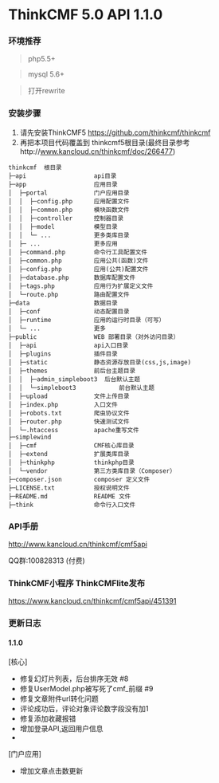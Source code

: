 ThinkCMF 5.0 API 1.1.0
===============
### 环境推荐
> php5.5+

> mysql 5.6+

> 打开rewrite

### 安装步骤

1. 请先安装ThinkCMF5 https://github.com/thinkcmf/thinkcmf
2. 再把本项目代码覆盖到 thinkcmf5根目录(最终目录参考http://www.kancloud.cn/thinkcmf/doc/266477)
```
thinkcmf  根目录
├─api                   api目录
├─app                   应用目录
│  ├─portal             门户应用目录
│  │  ├─config.php      应用配置文件
│  │  ├─common.php      模块函数文件
│  │  ├─controller      控制器目录
│  │  ├─model           模型目录
│  │  └─ ...            更多类库目录
│  ├─ ...               更多应用
│  ├─command.php        命令行工具配置文件
│  ├─common.php         应用公共(函数)文件
│  ├─config.php         应用(公共)配置文件
│  ├─database.php       数据库配置文件
│  ├─tags.php           应用行为扩展定义文件
│  └─route.php          路由配置文件
├─data                  数据目录
│  ├─conf               动态配置目录
│  ├─runtime            应用的运行时目录（可写）
│  └─ ...               更多
├─public                WEB 部署目录（对外访问目录）
│  ├─api                api入口目录
│  ├─plugins            插件目录
│  ├─static             静态资源存放目录(css,js,image)
│  ├─themes             前后台主题目录
│  │  ├─admin_simpleboot3  后台默认主题
│  │  └─simpleboot3            前台默认主题
│  ├─upload             文件上传目录
│  ├─index.php          入口文件
│  ├─robots.txt         爬虫协议文件
│  ├─router.php         快速测试文件
│  └─.htaccess          apache重写文件
├─simplewind         
│  ├─cmf                CMF核心库目录
│  ├─extend             扩展类库目录
│  ├─thinkphp           thinkphp目录
│  └─vendor             第三方类库目录（Composer）
├─composer.json         composer 定义文件
├─LICENSE.txt           授权说明文件
├─README.md             README 文件
├─think                 命令行入口文件
```

### API手册
http://www.kancloud.cn/thinkcmf/cmf5api

QQ群:100828313 (付费)

### ThinkCMF小程序 ThinkCMFlite发布
https://www.kancloud.cn/thinkcmf/cmf5api/451391

### 更新日志
#### 1.1.0
[核心]
* 修复幻灯片列表，后台排序无效 #8
* 修复UserModel.php被写死了cmf_前缀 #9
* 修复文章附件url转化问题
* 评论成功后，评论对象评论数字段没有加1
* 修复添加收藏报错
* 增加登录API,返回用户信息
* 

[门户应用]
* 增加文章点击数更新






